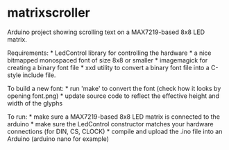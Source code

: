 matrixscroller
==============

Arduino project showing scrolling text on a MAX7219-based 8x8 LED matrix.

Requirements:
    * LedControl library for controlling the hardware
    * a nice bitmapped monospaced font of size 8x8 or smaller
    * imagemagick for creating a binary font file
    * xxd utility to convert a binary font file into a C-style include file.
    
To build a new font:
    * run 'make' to convert the font (check how it looks by opening font.png)
    * update source code to reflect the effective height and width of the glyphs

To run:
    * make sure a MAX7219-based 8x8 LED matrix is connected to the arduino
    * make sure the LedControl constructor matches your hardware connections (for DIN, CS, CLOCK)
    * compile and upload the .ino file into an Arduino (arduino nano for example)


